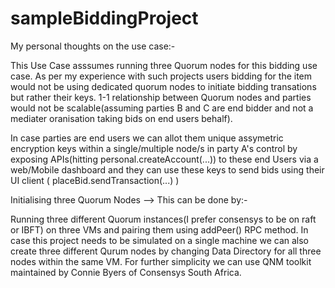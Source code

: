 # sampleBiddingProject

My personal thoughts on the use case:-

This Use Case asssumes running three Quorum nodes for this bidding use case. As per my experience with such projects users bidding for the item would not be using dedicated quorum nodes to initiate bidding transations but rather their keys. 1-1 relationship between Quorum nodes and parties would not be scalable(assuming parties B and C are end bidder and not a mediater oranisation taking bids on end users behalf). 

In case parties are end users we can allot them unique assymetric encryption keys within a single/multiple node/s in party A's control by exposing APIs(hitting personal.createAccount(...)) to these end Users via a web/Mobile dashboard and they can use these keys to send bids using their UI client ( placeBid.sendTransaction(...) )



Initialising three Quorum Nodes --> This can be done by:-

Running three different Quorum instances(I prefer consensys to be on raft or IBFT) on three VMs and pairing them using addPeer() RPC method. In case this project needs to be simulated on a single machine we can also create three different Qurum nodes by changing Data Directory for all three nodes within the same VM. For further simplicity we can use QNM toolkit maintained by Connie Byers of Consensys South Africa.
